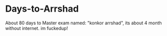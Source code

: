 # Days-to-Arrshad
About 80 days to Master exam named: "konkor arrshad", its about 4 month without internet. im fuckedup!
